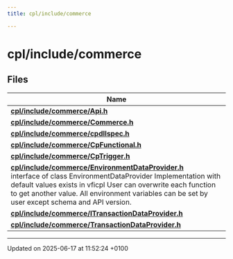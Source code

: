 ```yaml
---
title: cpl/include/commerce

---
```


# cpl/include/commerce



## Files

| Name           |
| -------------- |
| **[cpl/include/commerce/Api.h](_api_8h.md#file-api.h)**  |
| **[cpl/include/commerce/Commerce.h](_commerce_8h.md#file-commerce.h)**  |
| **[cpl/include/commerce/cpdllspec.h](cpdllspec_8h.md#file-cpdllspec.h)**  |
| **[cpl/include/commerce/CpFunctional.h](_cp_functional_8h.md#file-cpfunctional.h)**  |
| **[cpl/include/commerce/CpTrigger.h](_cp_trigger_8h.md#file-cptrigger.h)**  |
| **[cpl/include/commerce/EnvironmentDataProvider.h](_environment_data_provider_8h.md#file-environmentdataprovider.h)** <br>interface of class EnvironmentDataProvider Implementation with default values exists in vficpl User can overwrite each function to get another value. All environment variables can be set by user except schema and API version.  |
| **[cpl/include/commerce/ITransactionDataProvider.h](_i_transaction_data_provider_8h.md#file-itransactiondataprovider.h)**  |
| **[cpl/include/commerce/TransactionDataProvider.h](_transaction_data_provider_8h.md#file-transactiondataprovider.h)**  |






-------------------------------

Updated on 2025-06-17 at 11:52:24 +0100
